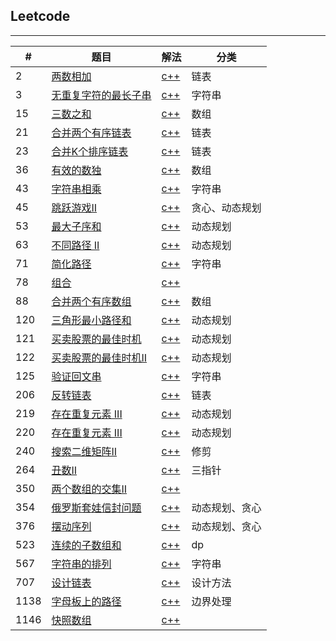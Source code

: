 ## Leetcode

---

|#|题目|解法|分类|
|--|--|--|--|
|2|[两数相加](https://leetcode-cn.com/problems/add-two-numbers/)|[c++](/code/2.cpp)|链表|
|3|[无重复字符的最长子串](https://leetcode-cn.com/problems/longest-substring-without-repeating-characters/)|[c++](/code/3.cpp)|字符串
|15|[三数之和](https://leetcode-cn.com/problems/3sum/)|[c++](/code/15.cpp)|数组|
|21|[合并两个有序链表](https://leetcode-cn.com/problems/merge-two-sorted-lists/)|[c++](/code/21.cpp)|链表|
|23|[合并K个排序链表](https://leetcode-cn.com/problems/merge-k-sorted-lists/)|[c++](/code/23.cpp)|链表|
|36|[有效的数独](https://leetcode-cn.com/problems/valid-sudoku/)|[c++](/code/36.cpp)|数组|
|43|[字符串相乘](https://leetcode-cn.com/problems/multiply-strings/)|[c++](/code/43.cpp)|字符串
|45|[跳跃游戏II](https://leetcode-cn.com/problems/jump-game-ii/)|[c++](/code/45.cpp)|贪心、动态规划|
|53|[最大子序和](https://leetcode-cn.com/problems/maximum-subarray/)|[c++](/code/53.cpp)|动态规划|
|63|[不同路径 II](https://leetcode-cn.com/problems/unique-paths-ii/)|[c++](/code/63.cpp)|动态规划|
|71|[简化路径](https://leetcode-cn.com/problems/simplify-path/)|[c++](/code/71.cpp)|字符串|
|78|[组合](https://leetcode-cn.com/problems/combinations/)|[c++](/code/78.cpp)||
|88|[合并两个有序数组](https://leetcode-cn.com/problems/merge-sorted-array/)|[c++](/code/88.cpp)|数组|
|120|[三角形最小路径和](https://leetcode-cn.com/problems/triangle/)|[c++](/code/120.cpp)|动态规划|
|121|[买卖股票的最佳时机](https://leetcode-cn.com/problems/best-time-to-buy-and-sell-stock/)|[c++](/code/121.cpp)|动态规划|
|122|[买卖股票的最佳时机II](https://leetcode-cn.com/problems/best-time-to-buy-and-sell-stock-ii/)|[c++](/code/122.cpp)|动态规划|
|125|[验证回文串](https://leetcode-cn.com/problems/valid-palindrome/)|[c++](/code/125.cpp)|字符串|
|206|[反转链表](https://leetcode-cn.com/problems/reverse-linked-list/)|[c++](/code/206.cpp)|链表
|219|[存在重复元素 III](https://leetcode-cn.com/problems/contains-duplicate-ii/)|[c++](/code/219.cpp)|动态规划|
|220|[存在重复元素 III](https://leetcode-cn.com/problems/contains-duplicate-iii/)|[c++](/code/220.cpp)|动态规划|
|240|[搜索二维矩阵II](https://leetcode-cn.com/problems/search-a-2d-matrix-ii/)|[c++](/code/240.cpp)|修剪|
|264|[丑数II](https://leetcode-cn.com/problems/ugly-number-ii/)|[c++](/code/264.cpp)|三指针|
|350|[两个数组的交集II](https://leetcode-cn.com/problems/intersection-of-two-arrays-ii)|[c++](/code/350.cpp)||
|354|[俄罗斯套娃信封问题](https://leetcode-cn.com/problems/russian-doll-envelopes/)|[c++](/code/354.cpp)|动态规划、贪心|
|376|[摆动序列](https://leetcode-cn.com/problems/wiggle-subsequence/)|[c++](/code/376.cpp)|动态规划、贪心|
|523|[连续的子数组和](https://leetcode-cn.com/problems/continuous-subarray-sum/)|[c++](/code/523.cpp)|dp|
|567|[字符串的排列](https://leetcode-cn.com/problems/permutation-in-string/)|[c++](/code/567.cpp)|字符串
|707|[设计链表](https://leetcode-cn.com/problems/design-linked-list/)|[c++](/code/707.cpp)|设计方法|
|1138|[字母板上的路径](https://leetcode-cn.com/problems/alphabet-board-path/)|[c++](/code/1138.cpp)|边界处理|
|1146|[快照数组](https://leetcode-cn.com/problems/snapshot-array/)|[c++](/code/1146.cpp)|

